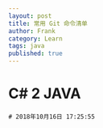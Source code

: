 ```yaml
---
layout: post
title: 常用 Git 命令清单
author: Frank
category: Learn
tags: java
published: true
---
```


# C# 2 JAVA
    # 2018年10月16日 17:25:55
